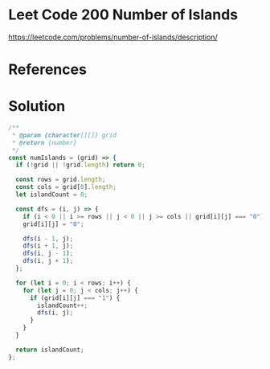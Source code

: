# Leet Code 200 Number of Islands

https://leetcode.com/problems/number-of-islands/description/

# References

# Solution

```javascript
/**
 * @param {character[][]} grid
 * @return {number}
 */
const numIslands = (grid) => {
  if (!grid || !grid.length) return 0;

  const rows = grid.length;
  const cols = grid[0].length;
  let islandCount = 0;

  const dfs = (i, j) => {
    if (i < 0 || i >= rows || j < 0 || j >= cols || grid[i][j] === "0") return;
    grid[i][j] = "0";

    dfs(i - 1, j);
    dfs(i + 1, j);
    dfs(i, j - 1);
    dfs(i, j + 1);
  };

  for (let i = 0; i < rows; i++) {
    for (let j = 0; j < cols; j++) {
      if (grid[i][j] === "1") {
        islandCount++;
        dfs(i, j);
      }
    }
  }

  return islandCount;
};
```
